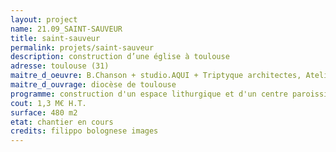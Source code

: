 ```yaml
---
layout: project
name: 21.09_SAINT-SAUVEUR
title: saint-sauveur
permalink: projets/saint-sauveur
description: construction d’une église à toulouse
adresse: toulouse (31)
maitre_d_oeuvre: B.Chanson + studio.AQUI + Triptyque architectes, Atelier du dehors, Math Ingénierie, Sigma acoustisque, PEI structure
maitre_d_ouvrage: diocèse de toulouse
programme: construction d'un espace lithurgique et d'un centre paroissiale
cout: 1,3 M€ H.T.
surface: 480 m2
etat: chantier en cours
credits: filippo bolognese images
---
```

